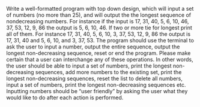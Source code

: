Write a well-formatted program with top down design, which will input a set of numbers (no more than 25), and will output the the longest sequence of nondecreasing numbers. For instance if the input is 17, 31, 40, 5, 6, 10, 46, 37, 53, 12, 9, 86 the output is 5, 6, 10, 46. If two or more tie for longest print all of them. For instance 17, 31, 40, 5, 6, 10, 3, 37, 53, 12, 9, 86  the output is 17, 31, 40 and 5, 6, 10, and 3, 37, 53. 
The program should use the terminal to ask the user to input a number, output the entire sequence, output the longest non-decreasing sequence, reset or end the program. 
Please make certain that a user can interchange any of these operations. In other words, the user should be able to input a set of numbers, print the longest non-decreasing sequences, add more numbers to the existing set, print the longest non-decreasing sequences, reset the list to delete all numbers, input a set of numbers, print the longest non-decreasing sequences etc. 
Inputting numbers should be “user friendly” by asking the user what they would like to do after each action is performed. 
